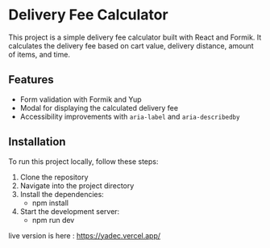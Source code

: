 # Delivery Fee Calculator

This project is a simple delivery fee calculator built with React and Formik. It calculates the delivery fee based on cart value, delivery distance, amount of items, and time.

## Features

- Form validation with Formik and Yup
- Modal for displaying the calculated delivery fee
- Accessibility improvements with `aria-label` and `aria-describedby`

## Installation

To run this project locally, follow these steps:

1. Clone the repository
2. Navigate into the project directory
3. Install the dependencies:
    - npm install
4. Start the development server:
    - npm run dev

live version is here : https://yadec.vercel.app/
